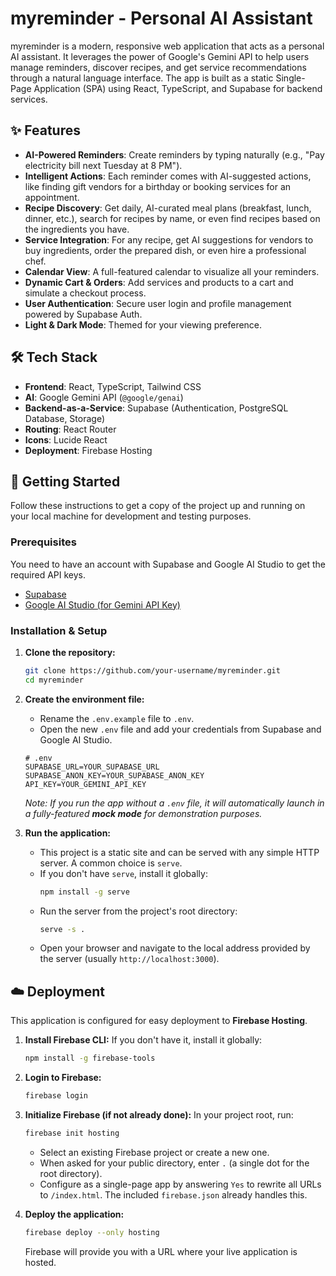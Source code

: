 # myreminder - Personal AI Assistant

myreminder is a modern, responsive web application that acts as a personal AI assistant. It leverages the power of Google's Gemini API to help users manage reminders, discover recipes, and get service recommendations through a natural language interface. The app is built as a static Single-Page Application (SPA) using React, TypeScript, and Supabase for backend services.

## ✨ Features

- **AI-Powered Reminders**: Create reminders by typing naturally (e.g., "Pay electricity bill next Tuesday at 8 PM").
- **Intelligent Actions**: Each reminder comes with AI-suggested actions, like finding gift vendors for a birthday or booking services for an appointment.
- **Recipe Discovery**: Get daily, AI-curated meal plans (breakfast, lunch, dinner, etc.), search for recipes by name, or even find recipes based on the ingredients you have.
- **Service Integration**: For any recipe, get AI suggestions for vendors to buy ingredients, order the prepared dish, or even hire a professional chef.
- **Calendar View**: A full-featured calendar to visualize all your reminders.
- **Dynamic Cart & Orders**: Add services and products to a cart and simulate a checkout process.
- **User Authentication**: Secure user login and profile management powered by Supabase Auth.
- **Light & Dark Mode**: Themed for your viewing preference.

## 🛠️ Tech Stack

- **Frontend**: React, TypeScript, Tailwind CSS
- **AI**: Google Gemini API (`@google/genai`)
- **Backend-as-a-Service**: Supabase (Authentication, PostgreSQL Database, Storage)
- **Routing**: React Router
- **Icons**: Lucide React
- **Deployment**: Firebase Hosting

## 🚀 Getting Started

Follow these instructions to get a copy of the project up and running on your local machine for development and testing purposes.

### Prerequisites

You need to have an account with Supabase and Google AI Studio to get the required API keys.

- [Supabase](https://supabase.com/)
- [Google AI Studio (for Gemini API Key)](https://aistudio.google.com/)

### Installation & Setup

1. **Clone the repository:**
   ```bash
   git clone https://github.com/your-username/myreminder.git
   cd myreminder
   ```

2. **Create the environment file:**
   - Rename the `.env.example` file to `.env`.
   - Open the new `.env` file and add your credentials from Supabase and Google AI Studio.

   ```env
   # .env
   SUPABASE_URL=YOUR_SUPABASE_URL
   SUPABASE_ANON_KEY=YOUR_SUPABASE_ANON_KEY
   API_KEY=YOUR_GEMINI_API_KEY
   ```
   *Note: If you run the app without a `.env` file, it will automatically launch in a fully-featured **mock mode** for demonstration purposes.*

3. **Run the application:**
   - This project is a static site and can be served with any simple HTTP server. A common choice is `serve`.
   - If you don't have `serve`, install it globally:
     ```bash
     npm install -g serve
     ```
   - Run the server from the project's root directory:
     ```bash
     serve -s .
     ```
   - Open your browser and navigate to the local address provided by the server (usually `http://localhost:3000`).

## ☁️ Deployment

This application is configured for easy deployment to **Firebase Hosting**.

1. **Install Firebase CLI:**
   If you don't have it, install it globally:
   ```bash
   npm install -g firebase-tools
   ```

2. **Login to Firebase:**
   ```bash
   firebase login
   ```

3. **Initialize Firebase (if not already done):**
   In your project root, run:
   ```bash
   firebase init hosting
   ```
   - Select an existing Firebase project or create a new one.
   - When asked for your public directory, enter `.` (a single dot for the root directory).
   - Configure as a single-page app by answering `Yes` to rewrite all URLs to `/index.html`. The included `firebase.json` already handles this.

4. **Deploy the application:**
   ```bash
   firebase deploy --only hosting
   ```
   Firebase will provide you with a URL where your live application is hosted.